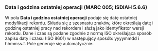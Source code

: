 ### Data i godzina ostatniej operacji (MARC 005; ISDIAH 5.6.6)

W polu **Data i godzina ostatniej operacji** podaje się datę ostatniej modyfikacji rekordu. Składa się z szesnastu znaków, które określają datę i godzinę ostatniej pracy nad rekordem i służą jako identyfikator wersji rekordu. Dane i czas są podane zgodnie z normą ISO określająca sposób zapisu daty i czasu (ISO 8601) w następujący sposób: yyyymmdd i hhmmss.f. Pole generuje się automatycznie.  
